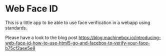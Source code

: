 # Web Face ID
This is a little app to be able to use face verification in a webapp using standards.

Please have a look to the blog post https://blog.machinebox.io/introducing-web-face-id-how-to-use-html5-go-and-facebox-to-verify-your-face-b75cf2aee5e8
